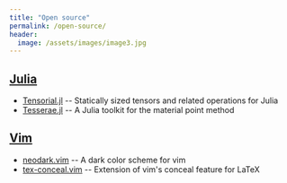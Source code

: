 ```yaml
---
title: "Open source"
permalink: /open-source/
header:
  image: /assets/images/image3.jpg
---
```


## [Julia](https://julialang.org)

* [Tensorial.jl](https://github.com/KeitaNakamura/Tensorial.jl) -- Statically sized tensors and related operations for Julia
* [Tesserae.jl](https://github.com/KeitaNakamura/Tesserae.jl) -- A Julia toolkit for the material point method

## [Vim](https://www.vim.org)

* [neodark.vim](https://github.com/KeitaNakamura/neodark.vim) -- A dark color scheme for vim
* [tex-conceal.vim](https://github.com/KeitaNakamura/tex-conceal.vim) -- Extension of vim's conceal feature for LaTeX
